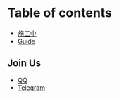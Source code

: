# Table of contents

* [施工中](README.md)
* [Guide](https://hz-ingress.gitbooks.io/ingress-tutorial/content/guide/basic_training/initial_briefing.html)

## Join Us

* [QQ](https://jq.qq.com/?_wv=1027&k=5OBHcej)
* [Telegram](https://t.me/IngressChengduChongqing)

